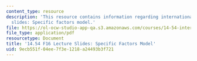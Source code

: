 ```yaml
---
content_type: resource
description: 'This resource contains information regarding international trade lecture
  slides: Specific factors model.'
file: https://ol-ocw-studio-app-qa.s3.amazonaws.com/courses/14-54-international-trade-fall-2016/9ecb551f04ee7f3e1218a24493b3f721_MIT14_54F16_Lecture_11.pdf
file_type: application/pdf
resourcetype: Document
title: '14.54 F16 Lecture Slides: Specific Factors Model'
uid: 9ecb551f-04ee-7f3e-1218-a24493b3f721
---
```

